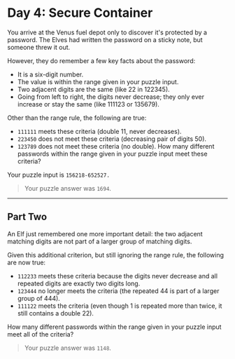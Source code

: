 # Day 4: Secure Container
You arrive at the Venus fuel depot only to discover it's protected by a password. The Elves had written the password on a sticky note, but someone threw it out.

However, they do remember a few key facts about the password:

* It is a six-digit number.
* The value is within the range given in your puzzle input.
* Two adjacent digits are the same (like 22 in 122345).
* Going from left to right, the digits never decrease; they only ever increase or stay the same (like 111123 or 135679).

Other than the range rule, the following are true:

* `111111` meets these criteria (double 11, never decreases).
* `223450` does not meet these criteria (decreasing pair of digits 50).
* `123789` does not meet these criteria (no double).
How many different passwords within the range given in your puzzle input meet these criteria?

Your puzzle input is `156218-652527.`

> Your puzzle answer was `1694`.

---

## Part Two

An Elf just remembered one more important detail: the two adjacent matching digits are not part of a larger group of matching digits.

Given this additional criterion, but still ignoring the range rule, the following are now true:

* `112233` meets these criteria because the digits never decrease and all repeated digits are exactly two digits long.
* `123444` no longer meets the criteria (the repeated 44 is part of a larger group of 444).
* `111122` meets the criteria (even though 1 is repeated more than twice, it still contains a double 22).

How many different passwords within the range given in your puzzle input meet all of the criteria?

> Your puzzle answer was `1148`.